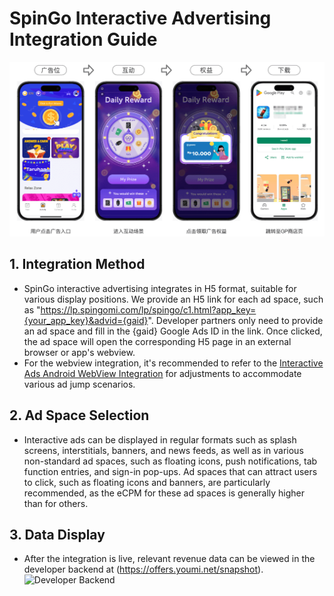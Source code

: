 # SpinGo Interactive Advertising Integration Guide

![SpinGo Business Process](https://github.com/youmi-obg/Documentation/raw/main/images/spingo.png)

## 1. Integration Method

- SpinGo interactive advertising integrates in H5 format, suitable for various display positions. We provide an H5 link for each ad space, such as "https://lp.spingomi.com/lp/spingo/c1.html?app_key={your_app_key}&advid={gaid}". Developer partners only need to provide an ad space and fill in the {gaid} Google Ads ID in the link. Once clicked, the ad space will open the corresponding H5 page in an external browser or app's webview.
- For the webview integration, it's recommended to refer to the [Interactive Ads Android WebView Integration](https://github.com/youmi-obg/Documentation/blob/main/InteractiveAdsWebView_cn.md) for adjustments to accommodate various ad jump scenarios.

## 2. Ad Space Selection

- Interactive ads can be displayed in regular formats such as splash screens, interstitials, banners, and news feeds, as well as in various non-standard ad spaces, such as floating icons, push notifications, tab function entries, and sign-in pop-ups. Ad spaces that can attract users to click, such as floating icons and banners, are particularly recommended, as the eCPM for these ad spaces is generally higher than for others.

## 3. Data Display

- After the integration is live, relevant revenue data can be viewed in the developer backend at (https://offers.youmi.net/snapshot).
![Developer Backend](https://github.com/youmi-obg/Documentation/raw/main/images/backend.png)
